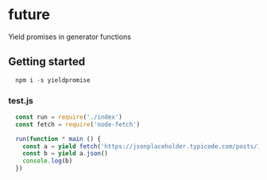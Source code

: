 # future
Yield promises in generator functions

## Getting started

```javascript
  npm i -s yieldpromise
```

### test.js
```javascript
  const run = require('./index')
  const fetch = require('node-fetch')

  run(function * main () {
    const a = yield fetch('https://jsonplaceholder.typicode.com/posts/1')
    const b = yield a.json()
    console.log(b)
  })
```